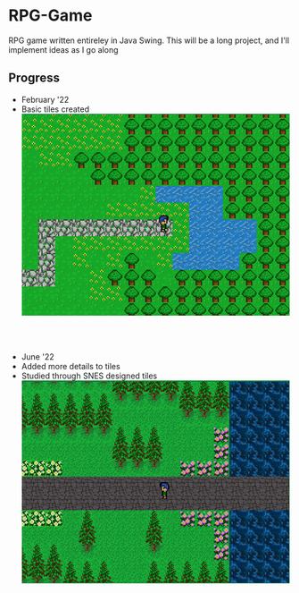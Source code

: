 # RPG-Game
RPG game written entireley in Java Swing. This will be a long project, and I'll implement ideas as I go along


## Progress

- February '22
- Basic tiles created
![February](/progress/February22.PNG)
<br>
<br>

- June '22
- Added more details to tiles
- Studied through SNES designed tiles
![June](/progress/June22.PNG)